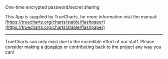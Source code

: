 One-time encrypted password/secret sharing

This App is supplied by TrueCharts, for more information visit the manual: [https://truecharts.org/charts/stable/flashpaper](https://truecharts.org/charts/stable/flashpaper)

---

TrueCharts can only exist due to the incredible effort of our staff.
Please consider making a [donation](https://truecharts.org/sponsor) or contributing back to the project any way you can!
